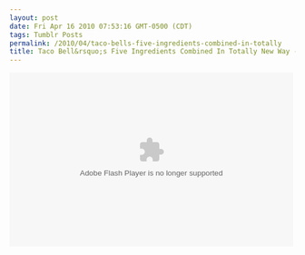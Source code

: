 ```yaml
---
layout: post
date: Fri Apr 16 2010 07:53:16 GMT-0500 (CDT)
tags: Tumblr Posts
permalink: /2010/04/taco-bells-five-ingredients-combined-in-totally
title: Taco Bell&rsquo;s Five Ingredients Combined In Totally New Way - The Onion
---
```


<object classid="clsid:d27cdb6e-ae6d-11cf-96b8-444553540000" codebase="http://download.macromedia.com/pub/shockwave/cabs/flash/swflash.cab#version=9,0,0,0" width="500" height="307" id="orn_player" align="middle"><param name="allowScriptAccess" value="sameDomain"><param name="movie" value="http://media.theonion.com/flash/audio/player/player.swf?soundFile=http%3A%2F%2Fmedia%2Etheonion%2Ecom%2Faudio%2Farticles%2Farticle%2F13189%2F418%5FTaco%5FBells%5F5%5FIngredients%5FF%2Emp3&amp;title=Taco%20Bells%20Five%20Ingredients%20Combined%20In%20Totally%20New%20Way&amp;date=Sat%2C%20Nov%2017%202007&amp;slug=taco%2Dbells%2Dfive%2Dingredients%2Dcombined%2Din%2Dtotally%2Dne&amp;autostart=no"><param name="quality" value="high"><param name="bgcolor" value="#ffffff"><embed src="http://media.theonion.com/flash/audio/player/player.swf?soundFile=http%3A%2F%2Fmedia%2Etheonion%2Ecom%2Faudio%2Farticles%2Farticle%2F13189%2F418%5FTaco%5FBells%5F5%5FIngredients%5FF%2Emp3&amp;title=Taco%20Bells%20Five%20Ingredients%20Combined%20In%20Totally%20New%20Way&amp;date=Sat%2C%20Nov%2017%202007&amp;slug=taco%2Dbells%2Dfive%2Dingredients%2Dcombined%2Din%2Dtotally%2Dne&amp;autostart=no" quality="high" bgcolor="#ffffff" width="500" height="307" name="player" align="middle" allowscriptaccess="sameDomain" type="application/x-shockwave-flash" pluginspage="http://www.adobe.com/go/getflashplayer"></object>
